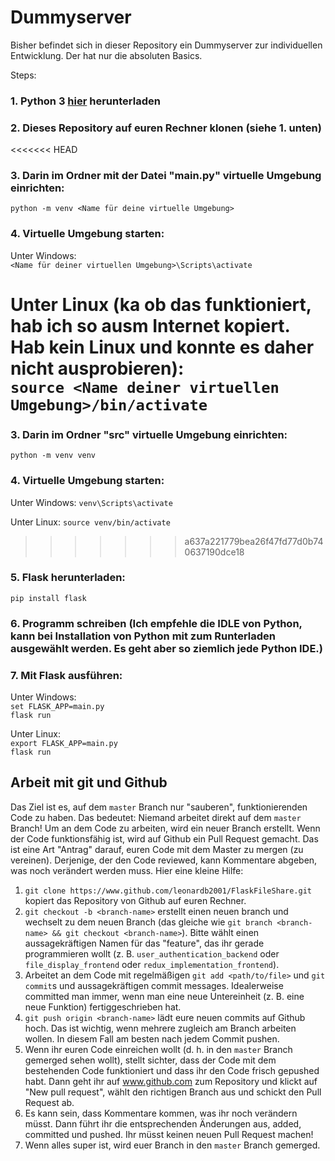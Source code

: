 # Dummyserver

Bisher befindet sich in dieser Repository ein Dummyserver zur individuellen Entwicklung. Der hat nur die absoluten Basics.

Steps:

### 1. Python 3 [hier](https://www.python.org/downloads/) herunterladen

### 2. Dieses Repository auf euren Rechner klonen (siehe 1. unten)

<<<<<<< HEAD
### 3. Darin im Ordner mit der Datei "main.py" virtuelle Umgebung einrichten:  
`python -m venv <Name für deine virtuelle Umgebung>`

### 4. Virtuelle Umgebung starten:  
Unter Windows:  
`<Name für deiner virtuellen Umgebung>\Scripts\activate`

Unter Linux (ka ob das funktioniert, hab ich so ausm Internet kopiert. Hab kein Linux und konnte es daher nicht ausprobieren):  
`source <Name deiner virtuellen Umgebung>/bin/activate`
=======
### 3. Darin im Ordner "src" virtuelle Umgebung einrichten:
`python -m venv venv`

### 4. Virtuelle Umgebung starten:
Unter Windows:
`venv\Scripts\activate`

Unter Linux:
`source venv/bin/activate`
>>>>>>> a637a221779bea26f47fd77d0b740637190dce18

### 5. Flask herunterladen:  
`pip install flask`

### 6. Programm schreiben (Ich empfehle die IDLE von Python, kann bei Installation von Python mit zum Runterladen ausgewählt werden. Es geht aber so ziemlich jede Python IDE.)

### 7. Mit Flask ausführen:  
Unter Windows:  
`set FLASK_APP=main.py`  
`flask run`

Unter Linux:  
`export FLASK_APP=main.py`  
`flask run`


## Arbeit mit git und Github

Das Ziel ist es, auf dem `master` Branch nur "sauberen", funktionierenden Code zu haben. Das bedeutet: Niemand arbeitet direkt auf dem `master` Branch! Um an dem Code zu arbeiten, wird ein neuer Branch erstellt. Wenn der Code funktionsfähig ist, wird auf Github ein Pull Request gemacht. Das ist eine Art "Antrag" darauf, euren Code mit dem Master zu mergen (zu vereinen). Derjenige, der den Code reviewed, kann Kommentare abgeben, was noch verändert werden muss.
Hier eine kleine Hilfe:

1. `git clone https://www.github.com/leonardb2001/FlaskFileShare.git` kopiert das Repository von Github auf euren Rechner.
2. `git checkout -b <branch-name>` erstellt einen neuen branch und wechselt zu dem neuen Branch (das gleiche wie `git branch <branch-name> && git checkout <branch-name>`). Bitte wählt einen aussagekräftigen Namen für das "feature", das ihr gerade programmieren wollt (z. B. `user_authentication_backend` oder `file_display_frontend` oder `redux_implementation_frontend`).
3. Arbeitet an dem Code mit regelmäßigen `git add <path/to/file>` und `git commit`s und aussagekräftigen commit messages. Idealerweise committed man immer, wenn man eine neue Untereinheit (z. B. eine neue Funktion) fertiggeschrieben hat.
4. `git push origin <branch-name>` lädt eure neuen commits auf Github hoch. Das ist wichtig, wenn mehrere zugleich am Branch arbeiten wollen. In diesem Fall am besten nach jedem Commit pushen.
5. Wenn ihr euren Code einreichen wollt (d. h. in den `master` Branch gemerged sehen wollt), stellt sichter, dass der Code mit dem bestehenden Code funktioniert und dass ihr den Code frisch gepushed habt. Dann geht ihr auf www.github.com zum Repository und klickt auf "New pull request", wählt den richtigen Branch aus und schickt den Pull Request ab.
6. Es kann sein, dass Kommentare kommen, was ihr noch verändern müsst. Dann führt ihr die entsprechenden Änderungen aus, added, committed und pushed. Ihr müsst keinen neuen Pull Request machen!
7. Wenn alles super ist, wird euer Branch in den `master` Branch gemerged.

